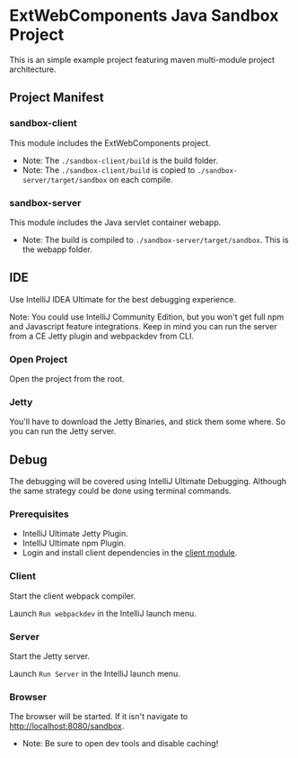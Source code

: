 # ExtWebComponents Java Sandbox Project
This is an simple example project featuring maven multi-module project architecture. 

## Project Manifest

### sandbox-client
This module includes the ExtWebComponents project.

- Note: The `./sandbox-client/build` is the build folder. 
- Note: The `./sandbox-client/build` is copied to `./sandbox-server/target/sandbox` on each compile.  

### sandbox-server
This module includes the Java servlet container webapp.

- Note: The build is compiled to `./sandbox-server/target/sandbox`. This is the webapp folder.  


## IDE
Use IntelliJ IDEA Ultimate for the best debugging experience. 

Note: You could use IntelliJ Community Edition, but you won't get full npm and Javascript feature integrations. 
Keep in mind you can run the server from a CE Jetty plugin and webpackdev from CLI.  

### Open Project
Open the project from the root. 

### Jetty
You'll have to download the Jetty Binaries, and stick them some where. So you can run the Jetty server. 



## Debug
The debugging will be covered using IntelliJ Ultimate Debugging. 
Although the same strategy could be done using terminal commands. 

### Prerequisites

- IntelliJ Ultimate Jetty Plugin.
- IntelliJ Ultimate npm Plugin.
- Login and install client dependencies in the [client module](./sandbox-client). 

### Client
Start the client webpack compiler.

Launch `Run webpackdev` in the IntelliJ launch menu. 

### Server
Start the Jetty server.  

Launch `Run Server` in the IntelliJ launch menu. 

### Browser
The browser will be started. If it isn't navigate to [http://localhost:8080/sandbox](http://localhost:8080/sandbox).

- Note: Be sure to open dev tools and disable caching! 

 